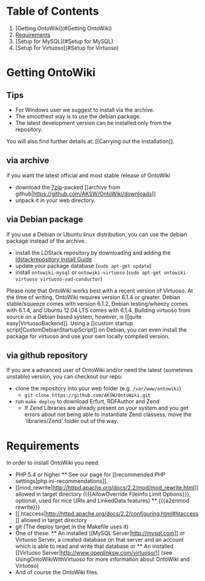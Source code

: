 # Table of Contents
1.    [Getting OntoWiki](#Getting OntoWiki)
2.    [Requirements](#Requirements)
3.    [Setup for MySQL](#Setup for MySQL)
4.    [Setup for Virtuoso](#Setup for Virtuoso)

# <a name="Getting OntoWiki"></a> Getting OntoWiki 

## Tips
* For Windows user we suggest to install via the archive.
* The smoothest way is to use the debian package.
* The latest development version can be installed only from the repository.

You will also find further details at: [[Carrying out the Installation]].

## via archive
if you want the latest official and most stable release of OntoWiki

* download the [7zip](http://www.7-zip.org/download.html)-packed [[archive from github|https://github.com/AKSW/OntoWiki/downloads]]
* unpack it in your web directory.

## via Debian package
If you use a Debian or Ubuntu linux distribution, you can use the debian package instead of the archive.

* install the LDStack repository by downloading and adding the [ldstackrepository
  install Guide](http://stack.linkeddata.org/getting-started/installing-components/)
* update your package database (`sudo apt-get update`)
* install `ontowiki-mysql` or `ontowiki-virtuoso` (`sudo apt-get ontowiki-virtuoso virtuoso-vad-conductor`)

Please note that OntoWiki works best with a recent version of Virtuoso. At the time of writing, OntoWiki requires version 6.1.4 or greater. Debian stable/squeeze comes with version 6.1.2, Debian testing/wheezy comes with 6.1.4, and Ubuntu 12.04 LTS comes with 6.1.4. Building virtuoso from source on a Debian based system, however, is [[quite easy|VirtuosoBackend]]. Using a [[custom startup script|CustomDebianStartupScript]] on Debian, you can even install the package for virtuoso and use your own locally compiled version.

## via github repository
If you are a advanced user of OntoWiki and/or need the latest (sometimes unstable) version, you can checkout our repo:

* clone the repository into your web folder (e.g. `/var/www/ontowiki`)
  * `git clone https://github.com/AKSW/OntoWiki.git`
* run `make deploy` to download Erfurt, RDFAuthor and Zend
  * If Zend Libraries are already present on your system and you get errors about not being able to instantiate Zend classess, move the 'libraries/Zend' folder out of the way.

# <a name="Requirements"></a> Requirements
In order to install OntoWiki you need:
* PHP 5.4 or higher
** See our page for [[recommended PHP settings|php.ini-recommendations]].
* [[mod_rewrite|http://httpd.apache.org/docs/2.2/mod/mod_rewrite.html]] allowed in target directory ({{{AllowOverride FileInfo Limit Options}}}, optional, used for nice URIs and LinkedData features)
** {{{a2enmod rewrite}}}
* [[.htaccess|http://httpd.apache.org/docs/2.2/configuring.html#htaccess]] allowed in target directory
* git (The deploy target in the Makefile uses it)
* One of these:
** An installed [[MySQL Server|http://mysql.com]] or Virtuoso Server, a created database on that server and an account which is able to read and write that database or
** An installed [[Virtuoso Server|http://www.openlinksw.com/virtuoso/]] (see UsingOntoWikiWithVirtuoso for more information about OntoWiki and Virtuoso) 
* And of course the OntoWiki files.
